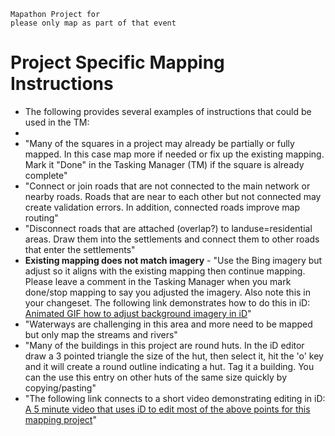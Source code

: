 
    Mapathon Project for
    please only map as part of that event

Project Specific Mapping Instructions
=========================
* The following provides several examples of instructions that could be used in the TM:
* 
* "Many of the squares in a project may already be partially or fully mapped. In this case map more if needed or fix up the existing mapping. Mark it "Done" in the Tasking Manager (TM) if the square is already complete"
* "Connect or join roads that are not connected to the main network or nearby roads. Roads that are near to each other but not connected may create validation errors. In addition, connected roads improve map routing"
* "Disconnect roads that are attached (overlap?) to landuse=residential areas. Draw them into the settlements and connect them to other roads that enter the settlements"
* **Existing mapping does not match imagery** - "Use the Bing imagery but adjust so it aligns with the existing mapping then continue mapping. Please leave a comment in the Tasking Manager when you mark done/stop mapping to say you adjusted the imagery. Also note this in your changeset. The following link demonstrates how to do this in iD: [Animated GIF how to adjust background imagery in iD](https://goo.gl/photos/77w8e1HjcEXPJEoL9)"
* "Waterways are challenging in this area and more need to be mapped but only map the streams and rivers"
* "Many of the buildings in this project are round huts. In the iD editor draw a 3 pointed triangle the size of the hut, then select it, hit the 'o' key and it will create a round outline indicating a hut. Tag it a building. You can the use this entry on other huts of the same size quickly by copying/pasting"
* "The following link connects to a short video demonstrating editing in iD: [A 5 minute video that uses iD to edit most of the above points for this mapping project](https://youtu.be/MFcHCvuxxvw)"